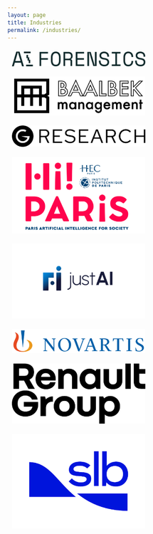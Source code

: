 ```yaml
---
layout: page
title: Industries
permalink: /industries/
---
```

<head>
    <style>
     .image-container {
          display: flex;
          justify-content: center; /* Centers the images horizontally */
          flex-wrap: wrap; /* Allows the images to wrap to the next line if necessary */
          padding: 20px; /* Optional: Adds some padding around the container */
      }
      .industry-image {
          max-width: 300px; /* Set a maximum width */
          height: auto; /* Maintain aspect ratio */
          margin: 10px; /* Add space around each image */
      }
    </style>
</head>
<body>
    <div>
        <img src="../assets/images/aif.png" alt="Industry 1" class="industry-image">
        <img src="../assets/images/baalbek.png" alt="Industry 2" class="industry-image">
        <img src="../assets/images/GR.png" alt="Industry 3" class="industry-image">
        <img src="../assets/images/Hi-PARIS.png" alt="Industry 4" class="industry-image">
        <img src="../assets/images/justai.png" alt="Industry 5" class="industry-image">
        <img src="../assets/images/novartis.png" alt="Industry 6" class="industry-image">
        <img src="../assets/images/RENAULT.jpg" alt="Industry 7" class="industry-image">
        <img src="../assets/images/SLB.png" alt="Industry 8" class="industry-image">
    </div>
</body>


<!--<a href="../assets/pdfs/Company_brochure_EDS2024.pdf"><img style="display: block; margin-left: auto; margin-right: auto;" title="Official Poster" src="../assets/pdfs/Company_brochure_EDS2024-1.png" alt="Official Poster" width="1000"><img style="display: block; margin-left: auto; margin-right: auto;" title="Official Poster" src="../assets/pdfs/Company_brochure_EDS2024-2.png" alt="Official Poster" width="1000"></a>-->

